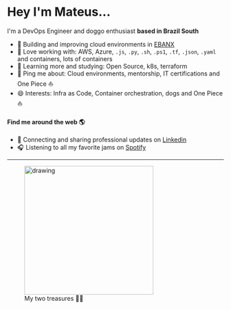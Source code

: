 # Hey I'm Mateus...

I'm a DevOps Engineer and doggo enthusiast **based in Brazil South**

- 🏢 Building and improving cloud environments in [EBANX](https://www.ebanx.com/en/)
- 🔧 Love working with: AWS, Azure, `.js`, `.py`, `.sh`, `.ps1`, `.tf`, `.json`, `.yaml` and containers, lots of containers
- 📖 Learning more and studying: Open Source, k8s, terraform
- 💬 Ping me about: Cloud environments, mentorship, IT certifications and One Piece ⛵
- 😄 Interests: Infra as Code, Container orchestration, dogs and One Piece ⛵


#### Find me around the web 🌎
- 💼 Connecting and sharing professional updates on [Linkedin](https://www.linkedin.com/in/mateus-ralves/)
- 🎧 Listening to all my favorite jams on [Spotify](https://open.spotify.com/user/mateusfj?si=e11c80851f484d90) 

---
<figure>
  <img src="./img/fm.gif" alt="drawing" width="300"/>
  <figcaption>My two treasures 🐶🐶 </figcaption>
</figure>

<!-- <img src="/img/fm.gif" alt="drawing" width="300"/> -->

<!-- <img src="/img/fm.gif" alt="drawing" style="width:200px;"/> -->

